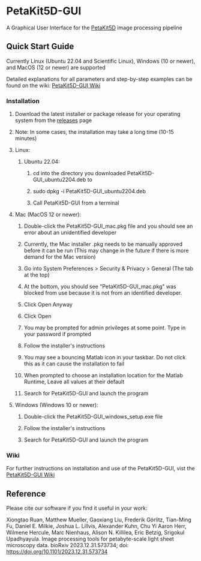 # PetaKit5D-GUI
A Graphical User Interface for the [PetaKit5D](https://github.com/abcucberkeley/PetaKit5D) image processing pipeline

## Quick Start Guide
Currently Linux (Ubuntu 22.04 and Scientific Linux), Windows (10 or newer), and MacOS (12 or newer) are supported

Detailed explanations for all parameters and step-by-step examples can be found on the wiki: [PetaKit5D-GUI Wiki](https://github.com/abcucberkeley/PetaKit5D-GUI/wiki)

### Installation
   1. Download the latest installer or package release for your operating system from the [releases](https://github.com/abcucberkeley/PetaKit5D-GUI/releases) page

   2. Note: In some cases, the installation may take a long time (10-15 minutes)

   2. Linux:

      1. Ubuntu 22.04:

         1. cd into the directory you downloaded PetaKit5D-GUI_ubuntu2204.deb to

         2. sudo dpkg -i PetaKit5D-GUI_ubuntu2204.deb

         3. Call PetaKit5D-GUI from a terminal

   3. Mac (MacOS 12 or newer):

      1. Double-click the PetaKit5D-GUI_mac.pkg file and you should see an error about an unidentified developer

      2. Currently, the Mac installer .pkg needs to be manually approved before it can be run (This may change in the future if there is more demand for the Mac version)
     
      3. Go into System Preferences > Security & Privacy > General (The tab at the top)
     
      4. At the bottom, you should see "PetaKit5D-GUI_mac.pkg" was blocked from use because it is not from an identified developer.

      5. Click Open Anyway

      6. Click Open

      7. You may be prompted for admin privileges at some point. Type in your password if prompted

      8. Follow the installer's instructions

      9. You may see a bouncing Matlab icon in your taskbar. Do not click this as it can cause the installation to fail

      10. When prompted to choose an installation location for the Matlab Runtime, Leave all values at their default

      11. Search for PetaKit5D-GUI and launch the program

   5. Windows (Windows 10 or newer):

      1. Double-click the PetaKit5D-GUI_windows_setup.exe file

      2. Follow the installer's instructions

      3. Search for PetaKit5D-GUI and launch the program

### Wiki

For further instructions on installation and use of the PetaKit5D-GUI, vist the [PetaKit5D-GUI Wiki](https://github.com/abcucberkeley/PetaKit5D-GUI/wiki)

## Reference

Please cite our software if you find it useful in your work:

Xiongtao Ruan, Matthew Mueller, Gaoxiang Liu, Frederik Görlitz, Tian-Ming Fu, Daniel E. Milkie, Joshua L. Lillvis, Alexander Kuhn, Chu Yi Aaron Herr, Wilmene Hercule, Marc Nienhaus, Alison N. Killilea, Eric Betzig, Srigokul Upadhyayula. Image processing tools for petabyte-scale light sheet microscopy data. bioRxiv 2023.12.31.573734; doi: https://doi.org/10.1101/2023.12.31.573734
